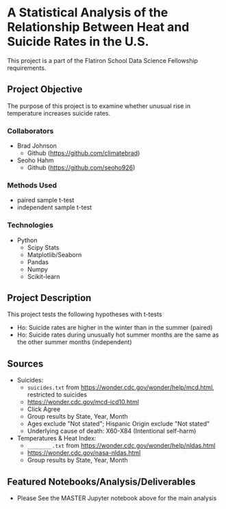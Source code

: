 # A Statistical Analysis of the Relationship Between Heat and Suicide Rates in the U.S.
This project is a part of the Flatiron School Data Science Fellowship requirements.

## Project Objective
The purpose of this project is to examine whether unusual rise in temperature increases suicide rates.

### Collaborators
* Brad Johnson
  * Github (https://github.com/climatebrad)
* Seoho Hahm
  * Github (https://github.com/seoho926)

### Methods Used
* paired sample t-test
* independent sample t-test

### Technologies
* Python
  * Scipy Stats
  * Matplotlib/Seaborn
  * Pandas
  * Numpy
  * Scikit-learn

## Project Description
This project tests the following hypotheses with t-tests
  * Ho: Suicide rates are higher in the winter than in the summer (paired)
  * Ho: Suicide rates during unusually hot summer months are the same as the other summer months (independent)

## Sources
* Suicides:
  * `suicides.txt` from https://wonder.cdc.gov/wonder/help/mcd.html, restricted to suicides
  * https://wonder.cdc.gov/mcd-icd10.html
  * Click Agree
  * Group results by State, Year, Month
  * Ages exclude "Not stated"; Hispanic Origin exclude "Not stated"
  * Underlying cause of death: X60-X84 (Intentional self-harm)
* Temperatures & Heat Index:
  * `________.txt` from https://wonder.cdc.gov/wonder/help/nldas.html
  * https://wonder.cdc.gov/nasa-nldas.html
  * Group results by State, Year, Month
  
## Featured Notebooks/Analysis/Deliverables
* Please See the MASTER Jupyter notebook above for the main analysis


